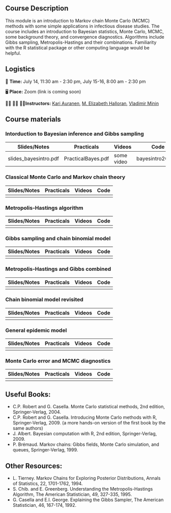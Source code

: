 ## Course Description

This module is an introduction to Markov chain Monte Carlo (MCMC) methods with some simple applications in infectious disease studies. The course includes an introduction to Bayesian statistics, Monte Carlo, MCMC, some background theory, and convergence diagnostics. Algorithms include Gibbs sampling, Metropolis-Hastings and their combinations. Familiarity with the R statistical package or other computing language would be helpful.

## Logistics

:date: **Time:** July 14, 11:30 am - 2:30 pm, July 15-16, 8:00 am - 2:30 pm

:desktop_computer: **Place:** Zoom (link is coming soon)

:man_scientist: :woman_scientist: :man_scientist:**Instructors:** [Kari Auranen](https://www.utu.fi/en/people/kari-auranen), [M. Elizabeth Halloran](https://www.utu.fi/en/people/kari-auranen), [Vladimir Minin](vnminin.github.io)

## Course materials

### Intorduction to Bayesian inference and Gibbs sampling

Slides/Notes | Practicals | Videos | Code
------------ | ---------- | ------ | ----
slides_bayesintro.pdf | PracticalBayes.pdf | some video | bayesintro2021.R

### Classical Monte Carlo and Markov chain theory

Slides/Notes | Practicals | Videos | Code
------------ | ---------- | ------ | ----
 |  |  | 

### Metropolis-Hastings algorithm

Slides/Notes | Practicals | Videos | Code
------------ | ---------- | ------ | ----
 |  |  | 
 
### Gibbs sampling and chain binomial model

Slides/Notes | Practicals | Videos | Code
------------ | ---------- | ------ | ----
 |  |  | 
 
### Metropolis-Hastings and Gibbs combined

Slides/Notes | Practicals | Videos | Code
------------ | ---------- | ------ | ----
 |  |  | 
 
 ### Chain binomial model revisited
 
 Slides/Notes | Practicals | Videos | Code
------------ | ---------- | ------ | ----
 |  |  | 
 
 ### General epidemic model
 
  Slides/Notes | Practicals | Videos | Code
------------ | ---------- | ------ | ----
 |  |  | 
 
 ### Monte Carlo error and MCMC diagnostics
 
  Slides/Notes | Practicals | Videos | Code
------------ | ---------- | ------ | ----
 |  |  | 
 
## Useful Books:
- C.P. Robert and G. Casella. Monte Carlo statistical methods, 2nd edition, Springer-Verlag, 2004.
- C.P. Robert and G. Casella. Introducing Monte Carlo methods with R, Springer-Verlag, 2009. (a more hands-on version of the first book by the same authors)
- J. Albert. Bayesian computation with R, 2nd edition, Springer-Verlag, 2009.
- P. Brémaud. Markov chains: Gibbs fields, Monte Carlo simulation, and queues, Springer-Verlag, 1999.

## Other Resources:
- L. Tierney. Markov Chains for Exploring Posterior Distributions, Annals of Statistics, 22, 1701-1762, 1994.
- S. Chib. and E. Greenberg. Understanding the Metropolis-Hastings Algorithm, The American Statistician, 49, 327-335, 1995.
- G. Casella and E.I. George. Explaining the Gibbs Sampler, The American Statistician, 46, 167-174, 1992.
